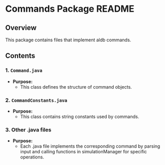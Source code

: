 # Commands Package README

## Overview

This package contains files that implement aldb commands. 

## Contents

### 1. `Command.java`
- **Purpose:** 
  - This class defines the structure of command objects.
  
### 2. `CommandConstants.java`
- **Purpose:** 
  - This class contains string constants used by commands. 
  

### 3. Other .java files
- **Purpose:** 
  - Each .java file implements the corresponding command by parsing input and calling functions in simulationManager for specific operations.
  
  